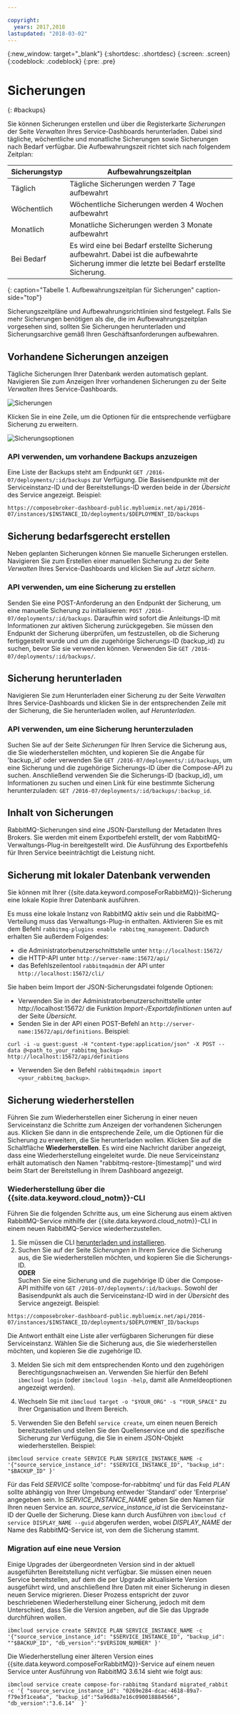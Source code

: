 ```yaml
---

copyright:
  years: 2017,2018
lastupdated: "2018-03-02"
---
```


{:new_window: target="_blank"}
{:shortdesc: .shortdesc}
{:screen: .screen}
{:codeblock: .codeblock}
{:pre: .pre}

# Sicherungen
{: #backups}

Sie können Sicherungen erstellen und über die Registerkarte _Sicherungen_ der Seite _Verwalten_ Ihres Service-Dashboards herunterladen. Dabei sind tägliche, wöchentliche und monatliche Sicherungen sowie Sicherungen nach Bedarf verfügbar. Die Aufbewahrungszeit richtet sich nach folgendem Zeitplan:

Sicherungstyp|Aufbewahrungszeitplan
----------|-----------
Täglich|Tägliche Sicherungen werden 7 Tage aufbewahrt
Wöchentlich|Wöchentliche Sicherungen werden 4 Wochen aufbewahrt
Monatlich|Monatliche Sicherungen werden 3 Monate aufbewahrt
Bei Bedarf|Es wird eine bei Bedarf erstellte Sicherung aufbewahrt. Dabei ist die aufbewahrte Sicherung immer die letzte bei Bedarf erstellte Sicherung.
{: caption="Tabelle 1. Aufbewahrungszeitplan für Sicherungen" caption-side="top"}

Sicherungszeitpläne und Aufbewahrungsrichtlinien sind festgelegt. Falls Sie mehr Sicherungen benötigen als die, die im Aufbewahrungszeitplan vorgesehen sind, sollten Sie Sicherungen herunterladen und Sicherungsarchive gemäß Ihren Geschäftsanforderungen aufbewahren.

## Vorhandene Sicherungen anzeigen

Tägliche Sicherungen Ihrer Datenbank werden automatisch geplant. Navigieren Sie zum Anzeigen Ihrer vorhandenen Sicherungen zu der Seite *Verwalten* Ihres Service-Dashboards. 

  ![Sicherungen](./images/rabbitmq-backups-show.png "Liste der Sicherungen im Service-Dashboard")

Klicken Sie in eine Zeile, um die Optionen für die entsprechende verfügbare Sicherung zu erweitern.

  ![Sicherungsoptionen](./images/rabbitmq-backups-options.png "Optionen für eine Sicherung.") 

### API verwenden, um vorhandene Backups anzuzeigen

Eine Liste der Backups steht am Endpunkt `GET /2016-07/deployments/:id/backups` zur Verfügung. Die Basisendpunkte mit der Serviceinstanz-ID und der Bereitstellungs-ID werden beide in der _Übersicht_ des Service angezeigt. Beispiel: 
``` 
https://composebroker-dashboard-public.mybluemix.net/api/2016-07/instances/$INSTANCE_ID/deployments/$DEPLOYMENT_ID/backups
```  

## Sicherung bedarfsgerecht erstellen

Neben geplanten Sicherungen können Sie manuelle Sicherungen erstellen. Navigieren Sie zum Erstellen einer manuellen Sicherung zu der Seite *Verwalten* Ihres Service-Dashboards und klicken Sie auf *Jetzt sichern*.

### API verwenden, um eine Sicherung zu erstellen

Senden Sie eine POST-Anforderung an den Endpunkt der Sicherung, um eine manuelle Sicherung zu initialisieren: `POST /2016-07/deployments/:id/backups`. Daraufhin wird sofort die Anleitungs-ID mit Informationen zur aktiven Sicherung zurückgegeben. Sie müssen den Endpunkt der Sicherung überprüfen, um festzustellen, ob die Sicherung fertiggestellt wurde und um die zugehörige Sicherungs-ID (backup_id) zu suchen, bevor Sie sie verwenden können. Verwenden Sie `GET /2016-07/deployments/:id/backups/`.

## Sicherung herunterladen

Navigieren Sie zum Herunterladen einer Sicherung zu der Seite *Verwalten* Ihres Service-Dashboards und klicken Sie in der entsprechenden Zeile mit der Sicherung, die Sie herunterladen wollen, auf *Herunterladen*.

### API verwenden, um eine Sicherung herunterzuladen

Suchen Sie auf der Seite _Sicherungen_ für Ihren Service die Sicherung aus, die Sie wiederherstellen möchten, und kopieren Sie die Angabe für 'backup_id' oder verwenden Sie `GET /2016-07/deployments/:id/backups`, um eine Sicherung und die zugehörige Sicherungs-ID über die Compose-API zu suchen. Anschließend verwenden Sie die Sicherungs-ID (backup_id), um Informationen zu suchen und einen Link für eine bestimmte Sicherung herunterzuladen: `GET /2016-07/deployments/:id/backups/:backup_id`.

## Inhalt von Sicherungen

RabbitMQ-Sicherungen sind eine JSON-Darstellung der Metadaten Ihres Brokers. Sie werden mit einem Exportbefehl erstellt, der vom RabbitMQ-Verwaltungs-Plug-in bereitgestellt wird. Die Ausführung des Exportbefehls für Ihren Service beeinträchtigt die Leistung nicht.

## Sicherung mit lokaler Datenbank verwenden

Sie können mit Ihrer {{site.data.keyword.composeForRabbitMQ}}-Sicherung eine lokale Kopie Ihrer Datenbank ausführen.

Es muss eine lokale Instanz von RabbitMQ aktiv sein und die RabbitMQ-Verteilung muss das Verwaltungs-Plug-in enthalten. Aktivieren Sie es mit dem Befehl `rabbitmq-plugins enable rabbitmq_management`. Dadurch erhalten Sie außerdem Folgendes:

* die Administratorbenutzerschnittstelle unter `http://localhost:15672/`
* die HTTP-API unter `http://server-name:15672/api/`
* das Befehlszeilentool `rabbitmqadmin` der API unter `http://localhost:15672/cli/`

Sie haben beim Import der JSON-Sicherungsdatei folgende Optionen:

* Verwenden Sie in der Administratorbenutzerschnittstelle unter http://localhost:15672/ die Funktion _Import-/Exportdefinitionen_ unten auf der Seite _Übersicht_.
* Senden Sie in der API einen POST-Befehl an `http://server-name:15672/api/definitions`. Beispiel:
```http
curl -i -u guest:guest -H "content-type:application/json" -X POST --data @<path_to_your_rabbitmq_backup> http://localhost:15672/api/definitions
```
* Verwenden Sie den Befehl `rabbitmqadmin import <your_rabbitmq_backup>`.

## Sicherung wiederherstellen

Führen Sie zum Wiederherstellen einer Sicherung in einer neuen Serviceinstanz die Schritte zum Anzeigen der vorhandenen Sicherungen aus. Klicken Sie dann in die entsprechende Zeile, um die Optionen für die Sicherung zu erweitern, die Sie herunterladen wollen. Klicken Sie auf die Schaltfläche **Wiederherstellen**. Es wird eine Nachricht darüber angezeigt, dass eine Wiederherstellung eingeleitet wurde. Die neue Serviceinstanz erhält automatisch den Namen "rabbitmq-restore-[timestamp]" und wird beim Start der Bereitstellung in Ihrem Dashboard angezeigt.

### Wiederherstellung über die {{site.data.keyword.cloud_notm}}-CLI

Führen Sie die folgenden Schritte aus, um eine Sicherung aus einem aktiven RabbitMQ-Service mithilfe der {{site.data.keyword.cloud_notm}}-CLI in einem neuen RabbitMQ-Service wiederherzustellen. 
1. Sie müssen die CLI [herunterladen und installieren](https://console.{DomainName}/docs/cli/index.html#overview). 
2. Suchen Sie auf der Seite _Sicherungen_ in Ihrem Service die Sicherung aus, die Sie wiederherstellen möchten, und kopieren Sie die Sicherungs-ID.  
  **ODER**  
  Suchen Sie eine Sicherung und die zugehörige ID über die Compose-API mithilfe von `GET /2016-07/deployments/:id/backups`. Sowohl der Basisendpunkt als auch die Serviceinstanz-ID wird in der _Übersicht_ des Service angezeigt. Beispiel: 
  ``` 
  https://composebroker-dashboard-public.mybluemix.net/api/2016-07/instances/$INSTANCE_ID/deployments/$DEPLOYMENT_ID/backups
  ```  
  Die Antwort enthält eine Liste aller verfügbaren Sicherungen für diese Serviceinstanz. Wählen Sie die Sicherung aus, die Sie wiederherstellen möchten, und kopieren Sie die zugehörige ID.

3. Melden Sie sich mit dem entsprechenden Konto und den zugehörigen Berechtigungsnachweisen an. Verwenden Sie hierfür den Befehl `ibmcloud login` (oder `ibmcloud login -help`, damit alle Anmeldeoptionen angezeigt werden).

4. Wechseln Sie mit `ibmcloud target -o "$YOUR_ORG" -s "YOUR_SPACE"` zu Ihrer Organisation und Ihrem Bereich.

5. Verwenden Sie den Befehl `service create`, um einen neuen Bereich bereitzustellen und stellen Sie den Quellenservice und die spezifische Sicherung zur Verfügung, die Sie in einem JSON-Objekt wiederherstellen. Beispiel:
``` 
ibmcloud service create SERVICE PLAN SERVICE_INSTANCE_NAME -c '{"source_service_instance_id": "$SERVICE_INSTANCE_ID", "backup_id": "$BACKUP_ID" }'
```
  Für das Feld _SERVICE_ sollte 'compose-for-rabbitmq' und für das Feld _PLAN_ sollte abhängig von Ihrer Umgebung entweder 'Standard' oder 'Enterprise' angegeben sein. In _SERVICE\_INSTANCE\_NAME_ geben Sie den Namen für Ihren neuen Service an. _source\_service\_instance\_id_ ist die Serviceinstanz-ID der Quelle der Sicherung. Diese kann durch Ausführen von `ibmcloud cf service DISPLAY_NAME --guid` abgerufen werden, wobei _DISPLAY\_NAME_ der Name des RabbitMQ-Service ist, von dem die Sicherung stammt. 
  
  
### Migration auf eine neue Version

Einige Upgrades der übergeordneten Version sind in der aktuell ausgeführten Bereitstellung nicht verfügbar. Sie müssen einen neuen Service bereitstellen, auf dem die per Upgrade aktualisierte Version ausgeführt wird, und anschließend Ihre Daten mit einer Sicherung in diesen neuen Service migrieren. Dieser Prozess entspricht der zuvor beschriebenen Wiederherstellung einer Sicherung, jedoch mit dem Unterschied, dass Sie die Version angeben, auf die Sie das Upgrade durchführen wollen.

``` 
ibmcloud service create SERVICE PLAN SERVICE_INSTANCE_NAME -c '{"source_service_instance_id": "$SERVICE_INSTANCE_ID", "backup_id": ""$BACKUP_ID", "db_version":"$VERSION_NUMBER" }'
```

Die Wiederherstellung einer älteren Version eines {{site.data.keyword.composeForRabbitMQ}}-Service auf einem neuen Service unter Ausführung von RabbitMQ 3.6.14 sieht wie folgt aus:
```
ibmcloud service create compose-for-rabbitmq Standard migrated_rabbit -c '{ "source_service_instance_id": "0269e284-dcac-4618-89a7-f79e3f1cea6a", "backup_id":"5a96d8a7e16c090018884566", "db_version":"3.6.14"  }'


